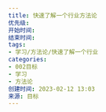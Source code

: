 ```yaml
---
title: 快速了解一个行业方法论
优先级: 
开始时间: 
结束时间: 
tags: 
- 学习/方法论/快速了解一个行业
categories:
- 002目标
- 学习
- 方法论
创建时间: 2023-02-12 13:03
来源: 目标
---
```


